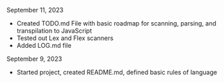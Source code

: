 September 11, 2023
- Created TODO.md File with basic roadmap for scanning, parsing, and transpilation to JavaScript
- Tested out Lex and Flex scanners
- Added LOG.md file 

September 9, 2023
- Started project, created README.md, defined basic rules of language